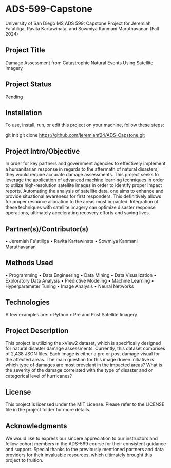 # ADS-599-Capstone
University of San Diego MS ADS 599: Capstone Project for Jeremiah Fa'atiliga, Ravita Kartawinata, and Sowmiya Kanmani Maruthavanan (Fall 2024)

## Project Title
Damage Assessment from Catastrophic Natural Events Using Satellite Imagery

## Project Status
Pending

## Installation
To use, install, run, or edit this project on your machine, follow these steps:

git init
git clone https://github.com/jeremiahf24/ADS-Capstone.git

## Project Intro/Objective
In order for key partners and government agencies to effectively implement a humanitarian response in regards to the aftermath of natural disasters, they would require accurate damage assessments. This project seeks to leverage the application of advanced machine learning techniques in order to utilize high-resolution satellite images in order to identify proper impact reports. Automating the analysis of satellite data, one aims to enhance and provide situational awareness for first responders. This definitively allows for proper resource allocation to the areas most impacted. Integration of these techniques with satellite imagery can optimize disaster response operations, ultimately accelerating recovery efforts and saving lives.

## Partner(s)/Contributor(s)  
•	Jeremiah Fa'atiliga
•	Ravita Kartawinata 
•	Sowmiya Kanmani Maruthavanan

## Methods Used
•	Programming
•	Data Engineering
•	Data Mining 
•	Data Visualization
•	Exploratory Data Analysis
•	Predictive Modeling 
•	Machine Learning
•	Hyperparameter Tuning
•	Image Analysis
•	Neural Networks


## Technologies
A few examples are:
•	Python
•	Pre and Post Satellite Imagery


## Project Description
This project is utilizing the xView2 dataset, which is specifically designed for natural disaster damage assessments. Currently, this dataset comprises of 2,438 JSON files. Each image is either a pre or post damage visual for the affected areas. The main question for this image driven initiative is which type of damages are most prevelant in the impacted areas? What is the severity of the damage correlated with the type of disaster and or categorical level of hurricanes? 

## License
This project is licensed under the MIT License. Please refer to the LICENSE file in the project folder for more details.

## Acknowledgments
We would like to express our sincere appreciation to our instructors and fellow cohort members in the ADS-599 course for their consistent guidance and support. Special thanks to the previously mentioned partners and data providers for their invaluable resources, which ultimately brought this project to fruition.

